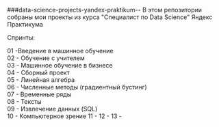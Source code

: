###data-science-projects-yandex-praktikum--
В этом репозитории собраны мои проекты из курса "Специалист по Data Science" Яндекс Практикума     

Спринты:      

01 -Введение в машинное обучение     
02 - Обучение с учителем     
03 - Машинное обучение в бизнесе     
04 - Сборный проект    
05 - Линейная алгебра    
06 - Численные методы (градиентный бустинг)       
07 - Временные ряды    
08 - Тексты    
09 - Извлечение данных (SQL)    
10 - Компьютерное зрение 
11 - 
12 - 
13 - 
